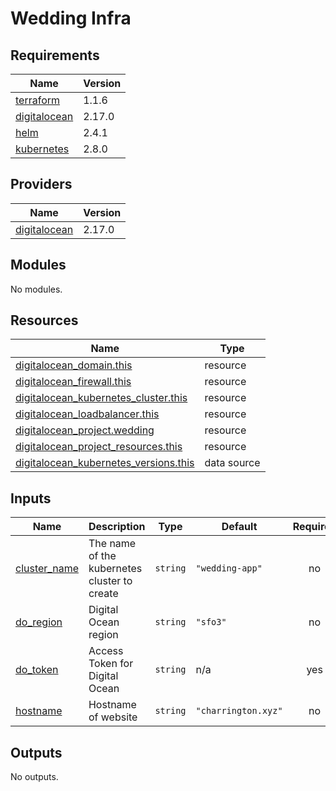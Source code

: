 # Wedding Infra

<!-- BEGINNING OF PRE-COMMIT-TERRAFORM DOCS HOOK -->
## Requirements

| Name | Version |
|------|---------|
| <a name="requirement_terraform"></a> [terraform](#requirement\_terraform) | 1.1.6 |
| <a name="requirement_digitalocean"></a> [digitalocean](#requirement\_digitalocean) | 2.17.0 |
| <a name="requirement_helm"></a> [helm](#requirement\_helm) | 2.4.1 |
| <a name="requirement_kubernetes"></a> [kubernetes](#requirement\_kubernetes) | 2.8.0 |

## Providers

| Name | Version |
|------|---------|
| <a name="provider_digitalocean"></a> [digitalocean](#provider\_digitalocean) | 2.17.0 |

## Modules

No modules.

## Resources

| Name | Type |
|------|------|
| [digitalocean_domain.this](https://registry.terraform.io/providers/digitalocean/digitalocean/2.17.0/docs/resources/domain) | resource |
| [digitalocean_firewall.this](https://registry.terraform.io/providers/digitalocean/digitalocean/2.17.0/docs/resources/firewall) | resource |
| [digitalocean_kubernetes_cluster.this](https://registry.terraform.io/providers/digitalocean/digitalocean/2.17.0/docs/resources/kubernetes_cluster) | resource |
| [digitalocean_loadbalancer.this](https://registry.terraform.io/providers/digitalocean/digitalocean/2.17.0/docs/resources/loadbalancer) | resource |
| [digitalocean_project.wedding](https://registry.terraform.io/providers/digitalocean/digitalocean/2.17.0/docs/resources/project) | resource |
| [digitalocean_project_resources.this](https://registry.terraform.io/providers/digitalocean/digitalocean/2.17.0/docs/resources/project_resources) | resource |
| [digitalocean_kubernetes_versions.this](https://registry.terraform.io/providers/digitalocean/digitalocean/2.17.0/docs/data-sources/kubernetes_versions) | data source |

## Inputs

| Name | Description | Type | Default | Required |
|------|-------------|------|---------|:--------:|
| <a name="input_cluster_name"></a> [cluster\_name](#input\_cluster\_name) | The name of the kubernetes cluster to create | `string` | `"wedding-app"` | no |
| <a name="input_do_region"></a> [do\_region](#input\_do\_region) | Digital Ocean region | `string` | `"sfo3"` | no |
| <a name="input_do_token"></a> [do\_token](#input\_do\_token) | Access Token for Digital Ocean | `string` | n/a | yes |
| <a name="input_hostname"></a> [hostname](#input\_hostname) | Hostname of website | `string` | `"charrington.xyz"` | no |

## Outputs

No outputs.
<!-- END OF PRE-COMMIT-TERRAFORM DOCS HOOK -->
